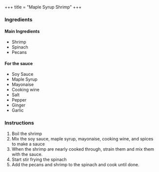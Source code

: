 +++
title = "Maple Syrup Shrimp"
+++

### Ingredients

#### Main Ingredients
- Shrimp
- Spinach
- Pecans

#### For the sauce
- Soy Sauce
- Maple Syrup
- Mayonaise
- Cooking wine
- Salt
- Pepper
- Ginger
- Garlic

### Instructions

1. Boil the shrimp
2. Mix the soy sauce, maple syrup, mayonaise, cooking wine, and spices to make a sauce
3. When the shrimp are nearly cooked through, strain them and mix them with the sauce.
4. Start stir frying the spinach
5. Add the pecans and shrimp to the spinach and cook until done.
